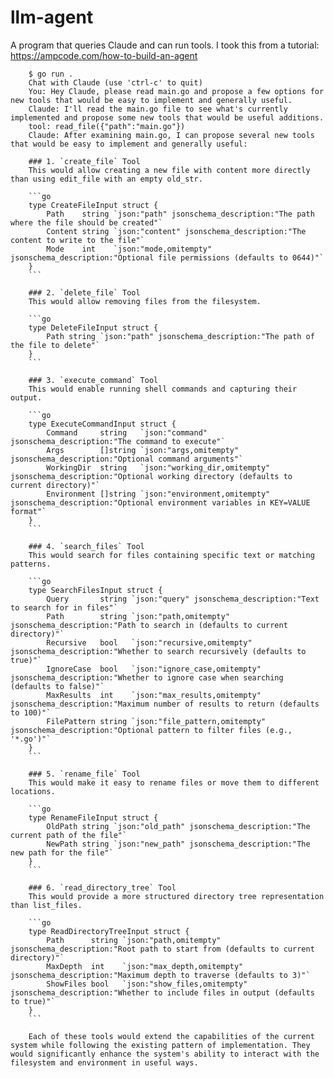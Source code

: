 # llm-agent

A program that queries Claude and can run tools. I took this from a tutorial: https://ampcode.com/how-to-build-an-agent

```
    $ go run .
    Chat with Claude (use 'ctrl-c' to quit)
    You: Hey Claude, please read main.go and propose a few options for new tools that would be easy to implement and generally useful.
    Claude: I'll read the main.go file to see what's currently implemented and propose some new tools that would be useful additions.
    tool: read_file({"path":"main.go"})
    Claude: After examining main.go, I can propose several new tools that would be easy to implement and generally useful:

    ### 1. `create_file` Tool
    This would allow creating a new file with content more directly than using edit_file with an empty old_str.

    ```go
    type CreateFileInput struct {
        Path    string `json:"path" jsonschema_description:"The path where the file should be created"`
        Content string `json:"content" jsonschema_description:"The content to write to the file"`
        Mode    int    `json:"mode,omitempty" jsonschema_description:"Optional file permissions (defaults to 0644)"`
    }
    ```

    ### 2. `delete_file` Tool
    This would allow removing files from the filesystem.

    ```go
    type DeleteFileInput struct {
        Path string `json:"path" jsonschema_description:"The path of the file to delete"`
    }
    ```

    ### 3. `execute_command` Tool
    This would enable running shell commands and capturing their output.

    ```go
    type ExecuteCommandInput struct {
        Command     string   `json:"command" jsonschema_description:"The command to execute"`
        Args        []string `json:"args,omitempty" jsonschema_description:"Optional command arguments"`
        WorkingDir  string   `json:"working_dir,omitempty" jsonschema_description:"Optional working directory (defaults to current directory)"`
        Environment []string `json:"environment,omitempty" jsonschema_description:"Optional environment variables in KEY=VALUE format"`
    }
    ```

    ### 4. `search_files` Tool
    This would search for files containing specific text or matching patterns.

    ```go
    type SearchFilesInput struct {
        Query       string `json:"query" jsonschema_description:"Text to search for in files"`
        Path        string `json:"path,omitempty" jsonschema_description:"Path to search in (defaults to current directory)"`
        Recursive   bool   `json:"recursive,omitempty" jsonschema_description:"Whether to search recursively (defaults to true)"`
        IgnoreCase  bool   `json:"ignore_case,omitempty" jsonschema_description:"Whether to ignore case when searching (defaults to false)"`
        MaxResults  int    `json:"max_results,omitempty" jsonschema_description:"Maximum number of results to return (defaults to 100)"`
        FilePattern string `json:"file_pattern,omitempty" jsonschema_description:"Optional pattern to filter files (e.g., '*.go')"`
    }
    ```

    ### 5. `rename_file` Tool
    This would make it easy to rename files or move them to different locations.

    ```go
    type RenameFileInput struct {
        OldPath string `json:"old_path" jsonschema_description:"The current path of the file"`
        NewPath string `json:"new_path" jsonschema_description:"The new path for the file"`
    }
    ```

    ### 6. `read_directory_tree` Tool
    This would provide a more structured directory tree representation than list_files.

    ```go
    type ReadDirectoryTreeInput struct {
        Path      string `json:"path,omitempty" jsonschema_description:"Root path to start from (defaults to current directory)"`
        MaxDepth  int    `json:"max_depth,omitempty" jsonschema_description:"Maximum depth to traverse (defaults to 3)"`
        ShowFiles bool   `json:"show_files,omitempty" jsonschema_description:"Whether to include files in output (defaults to true)"`
    }
    ```

    Each of these tools would extend the capabilities of the current system while following the existing pattern of implementation. They would significantly enhance the system's ability to interact with the filesystem and environment in useful ways.
```
